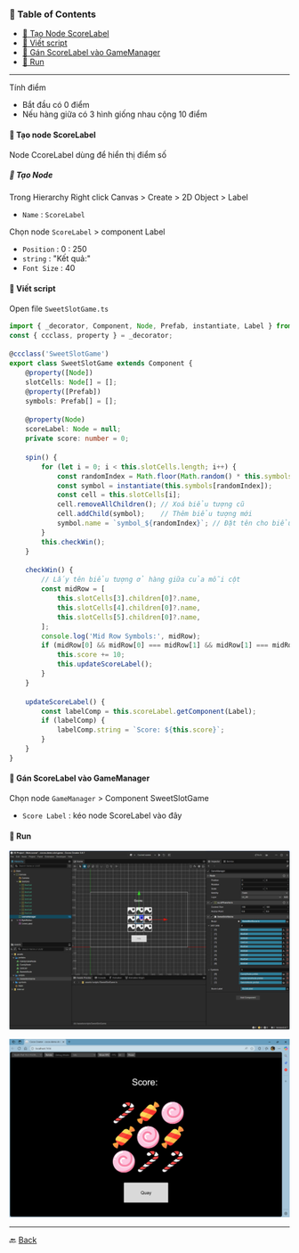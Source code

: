 
### 📑 Table of Contents

- [📘 Tạo Node ScoreLabel](#-tạo-node-scorelabel)
- [📘 Viết script](#-viết-script)
- [📘 Gán ScoreLabel vào GameManager](#-gán-scorelabel-vào-gamemanager)
- [📘 Run](#-run)

***

Tính điểm
- Bắt đầu có 0 điểm
- Nếu hàng giữa có 3 hình giống nhau cộng 10 điểm

#### 📘 Tạo node ScoreLabel

Node CcoreLabel dùng để hiển thị điểm số

##### 🧱 Tạo Node

Trong Hierarchy
Right click Canvas > Create > 2D Object > Label
- `Name` : `ScoreLabel`

Chọn node `ScoreLabel` > component Label
- `Position` : 0 : 250
- `string` : "Kết quả:"
- `Font Size` : 40

#### 📘 Viết script

Open file `SweetSlotGame.ts`

```Typescript
import { _decorator, Component, Node, Prefab, instantiate, Label } from 'cc';
const { ccclass, property } = _decorator;

@ccclass('SweetSlotGame')
export class SweetSlotGame extends Component {
    @property([Node])
    slotCells: Node[] = [];
    @property([Prefab])
    symbols: Prefab[] = [];

    @property(Node)
    scoreLabel: Node = null;
    private score: number = 0;

    spin() {
        for (let i = 0; i < this.slotCells.length; i++) {
            const randomIndex = Math.floor(Math.random() * this.symbols.length);
            const symbol = instantiate(this.symbols[randomIndex]);
            const cell = this.slotCells[i];
            cell.removeAllChildren(); // Xoá biểu tượng cũ
            cell.addChild(symbol);    // Thêm biểu tượng mới
            symbol.name = `symbol_${randomIndex}`; // Đặt tên cho biểu tượng
        }
        this.checkWin();
    }

    checkWin() {
        // Lấy tên biểu tượng ở hàng giữa của mỗi cột
        const midRow = [
            this.slotCells[3].children[0]?.name,
            this.slotCells[4].children[0]?.name,
            this.slotCells[5].children[0]?.name,
        ];
        console.log('Mid Row Symbols:', midRow);
        if (midRow[0] && midRow[0] === midRow[1] && midRow[1] === midRow[2]) {
            this.score += 10;
            this.updateScoreLabel();
        }
    }

    updateScoreLabel() {
        const labelComp = this.scoreLabel.getComponent(Label);
        if (labelComp) {
            labelComp.string = `Score: ${this.score}`;
        }
    }
}
```

#### 📘 Gán ScoreLabel vào GameManager

Chọn node `GameManager` > Component SweetSlotGame
- `Score Label` : kéo node ScoreLabel vào đây

#### 📘 Run

![create-score-label](assets/photos/score-label/create-score-label.png)

![alt text](assets/run-app.png)

***

🔙 [Back](index.md)
